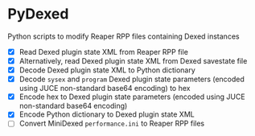 # PyDexed

Python scripts to modify Reaper RPP files containing Dexed instances

- [x] Read Dexed plugin state XML from Reaper RPP file
- [x] Alternatively, read Dexed plugin state XML from Dexed savestate file
- [x] Decode Dexed plugin state XML to Python dictionary
- [x] Decode `sysex` and `program` Dexed plugin state parameters (encoded using JUCE non-standard base64 encoding) to hex
- [x] Encode hex to Dexed plugin state parameters (encoded using JUCE non-standard base64 encoding)
- [x] Encode Python dictionary to Dexed plugin state XML
- [ ] Convert MiniDexed `performance.ini` to Reaper RPP files
